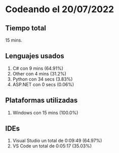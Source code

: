 # Codeando el 20/07/2022

## Tiempo total
15 mins.

## Lenguajes usados
1. C# con 9 mins (64.91%)
1. Other con 4 mins (31.2%)
1. Python con 34 secs (3.83%)
1. ASP.NET con 0 secs (0.06%)

## Plataformas utilizadas
1. Windows con 15 mins (100.0%)

## IDEs
1. Visual Studio un total de 0:09:49 (64.97%)
1. VS Code un total de 0:05:17 (35.03%)
